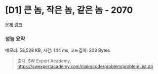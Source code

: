 # [D1] 큰 놈, 작은 놈, 같은 놈 - 2070 

[문제 링크](https://swexpertacademy.com/main/code/problem/problemDetail.do?contestProbId=AV5QQ6qqA40DFAUq) 

### 성능 요약

메모리: 58,528 KB, 시간: 144 ms, 코드길이: 203 Bytes



> 출처: SW Expert Academy, https://swexpertacademy.com/main/code/problem/problemList.do